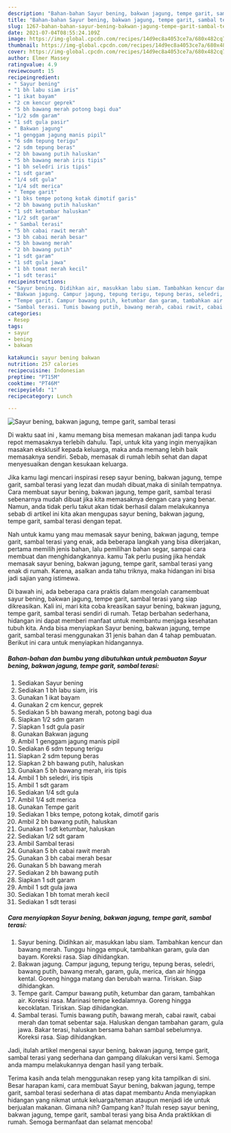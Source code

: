 ```yaml
---
description: "Bahan-bahan Sayur bening, bakwan jagung, tempe garit, sambal terasi yang lezat dan Mudah Dibuat"
title: "Bahan-bahan Sayur bening, bakwan jagung, tempe garit, sambal terasi yang lezat dan Mudah Dibuat"
slug: 1267-bahan-bahan-sayur-bening-bakwan-jagung-tempe-garit-sambal-terasi-yang-lezat-dan-mudah-dibuat
date: 2021-07-04T08:55:24.109Z
image: https://img-global.cpcdn.com/recipes/14d9ec8a4053ce7a/680x482cq70/sayur-bening-bakwan-jagung-tempe-garit-sambal-terasi-foto-resep-utama.jpg
thumbnail: https://img-global.cpcdn.com/recipes/14d9ec8a4053ce7a/680x482cq70/sayur-bening-bakwan-jagung-tempe-garit-sambal-terasi-foto-resep-utama.jpg
cover: https://img-global.cpcdn.com/recipes/14d9ec8a4053ce7a/680x482cq70/sayur-bening-bakwan-jagung-tempe-garit-sambal-terasi-foto-resep-utama.jpg
author: Elmer Massey
ratingvalue: 4.9
reviewcount: 15
recipeingredient:
- " Sayur bening"
- "1 bh labu siam iris"
- "1 ikat bayam"
- "2 cm kencur geprek"
- "5 bh bawang merah potong bagi dua"
- "1/2 sdm garam"
- "1 sdt gula pasir"
- " Bakwan jagung"
- "1 genggam jagung manis pipil"
- "6 sdm tepung terigu"
- "2 sdm tepung beras"
- "2 bh bawang putih haluskan"
- "5 bh bawang merah iris tipis"
- "1 bh seledri iris tipis"
- "1 sdt garam"
- "1/4 sdt gula"
- "1/4 sdt merica"
- " Tempe garit"
- "1 bks tempe potong kotak dimotif garis"
- "2 bh bawang putih haluskan"
- "1 sdt ketumbar haluskan"
- "1/2 sdt garam"
- " Sambal terasi"
- "5 bh cabai rawit merah"
- "3 bh cabai merah besar"
- "5 bh bawang merah"
- "2 bh bawang putih"
- "1 sdt garam"
- "1 sdt gula jawa"
- "1 bh tomat merah kecil"
- "1 sdt terasi"
recipeinstructions:
- "Sayur bening. Didihkan air, masukkan labu siam. Tambahkan kencur dan bawang merah. Tunggu hingga empuk, tambahkan garam, gula dan bayam. Koreksi rasa. Siap dihidangkan."
- "Bakwan jagung. Campur jagung, tepung terigu, tepung beras, seledri, bawang putih, bawang merah, garam, gula, merica, dan air hingga kental. Goreng hingga matang dan berubah warna. Tiriskan. Siap dihidangkan."
- "Tempe garit. Campur bawang putih, ketumbar dan garam, tambahkan air. Koreksi rasa. Marinasi tempe kedalamnya. Goreng hingga kecoklatan. Tiriskan. Siap dihidangkan."
- "Sambal terasi. Tumis bawang putih, bawang merah, cabai rawit, cabai merah dan tomat sebentar saja. Haluskan dengan tambahan garam, gula jawa. Bakar terasi, haluskan bersama bahan sambal sebelumnya. Koreksi rasa. Siap dihidangkan."
categories:
- Resep
tags:
- sayur
- bening
- bakwan

katakunci: sayur bening bakwan 
nutrition: 257 calories
recipecuisine: Indonesian
preptime: "PT15M"
cooktime: "PT46M"
recipeyield: "1"
recipecategory: Lunch

---
```



![Sayur bening, bakwan jagung, tempe garit, sambal terasi](https://img-global.cpcdn.com/recipes/14d9ec8a4053ce7a/680x482cq70/sayur-bening-bakwan-jagung-tempe-garit-sambal-terasi-foto-resep-utama.jpg)

Di waktu  saat ini , kamu memang bisa memesan makanan jadi tanpa kudu repot memasaknya terlebih dahulu. Tapi, untuk kita yang ingin menyajikan masakan eksklusif kepada keluarga, maka anda memang lebih baik memasaknya sendiri. Sebab, memasak di rumah lebih sehat dan dapat menyesuaikan dengan kesukaan keluarga.

Jika kamu lagi mencari inspirasi resep sayur bening, bakwan jagung, tempe garit, sambal terasi yang lezat dan mudah dibuat,maka di sinilah tempatnya. Cara membuat sayur bening, bakwan jagung, tempe garit, sambal terasi  sebenarnya mudah dibuat jika kita memasaknya dengan cara yang benar. Namun, anda tidak perlu takut akan tidak berhasil dalam melakukannya 
sebab di artikel ini kita akan mengupas sayur bening, bakwan jagung, tempe garit, sambal terasi dengan tepat.  



Nah untuk kamu yang mau memasak sayur bening, bakwan jagung, tempe garit, sambal terasi yang enak, ada beberapa langkah yang bisa dikerjakan, pertama memilih jenis bahan, lalu pemilihan bahan segar, sampai cara membuat dan menghidangkannya. kamu Tak perlu pusing jika hendak memasak sayur bening, bakwan jagung, tempe garit, sambal terasi yang enak di rumah. Karena, asalkan anda  tahu triknya, maka hidangan ini bisa jadi sajian yang istimewa.

Di bawah ini, ada beberapa cara praktis  dalam mengolah caramembuat sayur bening, bakwan jagung, tempe garit, sambal terasi yang siap dikreasikan. Kali ini, mari kita coba kreasikan sayur bening, bakwan jagung, tempe garit, sambal terasi sendiri di rumah. Tetap berbahan sederhana, hidangan ini dapat memberi manfaat untuk membantu menjaga kesehatan tubuh kita. Anda bisa menyiapkan Sayur bening, bakwan jagung, tempe garit, sambal terasi menggunakan 31 jenis bahan dan 4 tahap pembuatan. Berikut ini cara untuk menyiapkan hidangannya.

<!--inarticleads1-->

##### Bahan-bahan dan bumbu yang dibutuhkan untuk pembuatan Sayur bening, bakwan jagung, tempe garit, sambal terasi:

1. Sediakan  Sayur bening
1. Sediakan 1 bh labu siam, iris
1. Gunakan 1 ikat bayam
1. Gunakan 2 cm kencur, geprek
1. Sediakan 5 bh bawang merah, potong bagi dua
1. Siapkan 1/2 sdm garam
1. Siapkan 1 sdt gula pasir
1. Gunakan  Bakwan jagung
1. Ambil 1 genggam jagung manis pipil
1. Sediakan 6 sdm tepung terigu
1. Siapkan 2 sdm tepung beras
1. Siapkan 2 bh bawang putih, haluskan
1. Gunakan 5 bh bawang merah, iris tipis
1. Ambil 1 bh seledri, iris tipis
1. Ambil 1 sdt garam
1. Sediakan 1/4 sdt gula
1. Ambil 1/4 sdt merica
1. Gunakan  Tempe garit
1. Sediakan 1 bks tempe, potong kotak, dimotif garis
1. Ambil 2 bh bawang putih, haluskan
1. Gunakan 1 sdt ketumbar, haluskan
1. Sediakan 1/2 sdt garam
1. Ambil  Sambal terasi
1. Gunakan 5 bh cabai rawit merah
1. Gunakan 3 bh cabai merah besar
1. Gunakan 5 bh bawang merah
1. Sediakan 2 bh bawang putih
1. Siapkan 1 sdt garam
1. Ambil 1 sdt gula jawa
1. Sediakan 1 bh tomat merah kecil
1. Sediakan 1 sdt terasi




<!--inarticleads2-->

##### Cara menyiapkan Sayur bening, bakwan jagung, tempe garit, sambal terasi:

1. Sayur bening. Didihkan air, masukkan labu siam. Tambahkan kencur dan bawang merah. Tunggu hingga empuk, tambahkan garam, gula dan bayam. Koreksi rasa. Siap dihidangkan.
1. Bakwan jagung. Campur jagung, tepung terigu, tepung beras, seledri, bawang putih, bawang merah, garam, gula, merica, dan air hingga kental. Goreng hingga matang dan berubah warna. Tiriskan. Siap dihidangkan.
1. Tempe garit. Campur bawang putih, ketumbar dan garam, tambahkan air. Koreksi rasa. Marinasi tempe kedalamnya. Goreng hingga kecoklatan. Tiriskan. Siap dihidangkan.
1. Sambal terasi. Tumis bawang putih, bawang merah, cabai rawit, cabai merah dan tomat sebentar saja. Haluskan dengan tambahan garam, gula jawa. Bakar terasi, haluskan bersama bahan sambal sebelumnya. Koreksi rasa. Siap dihidangkan.




Jadi, itulah artikel mengenai  sayur bening, bakwan jagung, tempe garit, sambal terasi  yang sederhana dan gampang dilakukan versi kami. Semoga anda mampu melakukannya dengan hasil yang terbaik. 

Terima kasih anda telah menggunakan resep yang kita tampilkan di sini. Besar harapan kami, cara membuat  Sayur bening, bakwan jagung, tempe garit, sambal terasi sederhana di atas dapat membantu Anda menyiapkan hidangan yang nikmat untuk keluarga/teman ataupun menjadi ide untuk berjualan makanan. Gimana nih? Gampang kan? Itulah resep sayur bening, bakwan jagung, tempe garit, sambal terasi yang bisa Anda praktikkan di rumah. Semoga bermanfaat dan selamat mencoba!

